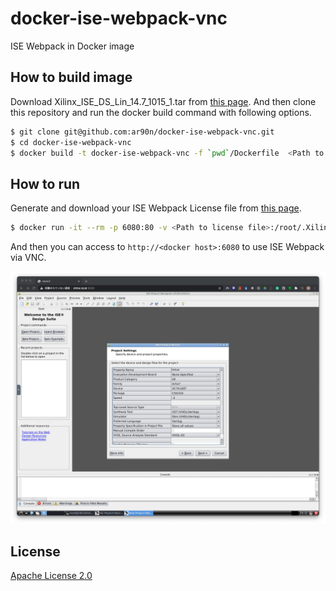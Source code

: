 # docker-ise-webpack-vnc
ISE Webpack in Docker image

## How to build image
Download Xilinx_ISE_DS_Lin_14.7_1015_1.tar from [this page](https://www.xilinx.com/products/design-tools/ise-design-suite/ise-webpack.html).
And then clone this repository and run the docker build command with following options.

```bash
$ git clone git@github.com:ar90n/docker-ise-webpack-vnc.git
$ cd docker-ise-webpack-vnc
$ docker build -t docker-ise-webpack-vnc -f `pwd`/Dockerfile  <Path to the parent directory of Xilinx_ISE_DS_Lin_14.7_1015_1.tar>
```

## How to run
Generate and download your ISE Webpack License file from [this page](https://xilinx.com/getlicense.html).

```bash
$ docker run -it --rm -p 6080:80 -v <Path to license file>:/root/.Xilinx/Xilinx.lic docker-ise-webpack-vnc
```

And then you can access to `http://<docker host>:6080` to use ISE Webpack via VNC. 

![screenshot](https://raw.githubusercontent.com/ar90n/docker-ise-webpack-vnc/assets/screen.png)

## License
[Apache License 2.0](http://www.apache.org/licenses/LICENSE-2.0.txt)
